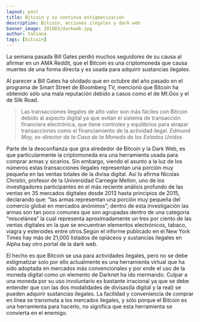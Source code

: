 ```yaml
---
layout: post
title: Bitcoin y su continua estigmatización
description: Bitcoin, acciones ilegales y dark web
banner_image: 201803/darkweb.jpg
author: tatiana
tags: [bitcoin]
---
```


La semana pasada Bill Gates perdió muchos seguidores de su causa al afirmar en un AMA Reddit, que el Bitcoin es una criptomoneda que causa muertes de una forma directa y es usada para adquirir sustancias ilegales.

Al parecer a Bill Gates ha olvidado que en octubre del año pasado en el programa de Smart Street de Bloomberg TV, mencionó que Bitcoin ha obtenido sólo una mala reputación debido a casos como el de Mt.Gox y el de Silk Road.

> Las transacciones ilegales de alto valor son más fáciles con Bitcoin debido al aspecto digital ya que evitan el sistema de transacción financiera electrónica, que tiene controles y equilibrios para atrapar transacciones como el financiamiento de la actividad ilegal. <cite>Edmund Moy, ex-director de la Casa de la Moneda de los Estados Unidos</cite>

Parte de la desconfianza que gira alrededor de Bitcoin y la Dark Web, es que particularmente la criptomoneda era una herramienta usada para comprar armas y sicarios. Sin embargo, viendo el asunto a la luz de los números estas transacciones ilegales representan una porción muy pequeña en las ventas totales de la divisa digital. Así lo afirma Nicolas Christin, profesor de la Universidad Carnegie Mellon, uno de los investigadores participantes en el más reciente análisis profundo de las ventas en 35 mercados digitales desde 2013 hasta principios de 2015, declarando que: “las armas representan una porción muy pequeña del comercio global en mercados anónimos”; dentro de esta investigación las armas son tan poco comunes que son agrupadas dentro de una categoría “miscelánea” la cual representa aproximadamente un tres por ciento de las ventas digitales en la que se encuentran elementos electrónicos, tabaco, viagra y esteroides entre otros.Según el informe publicado en el New York Times hay más de 21,000 listados de opiáceos y sustancias ilegales en Alpha bay otro portal de la dark web.

El hecho es que Bitcoin se usa para actividades ilegales, pero no se debe estigmatizar solo por ello actualmente es una herramienta virtual que ha sido adoptada en mercados más convencionales y por ende el uso de la moneda digital como un elemento de Darknet ha ido mermando.  Culpar a una moneda por su uso involuntario es bastante irracional ya que se debe entender que con las dos modalidades de divisas(la digital y la real) se pueden adquirir sustancias ilegales. La facilidad y conveniencia de comprar en línea se transmuta a los mercados ilegales, y sólo porque el Bitcoin es una herramienta para hacerlo, no significa que esta herramienta se convierta en el enemigo.


